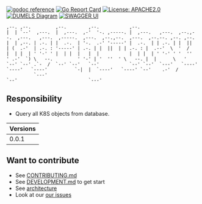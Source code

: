 [![godoc reference](https://img.shields.io/badge/godoc-reference-blue.svg)](https://pkg.go.dev/github.com/klovercloud-ci-cd/light-house-query)
[![Go Report Card](https://goreportcard.com/badge/github.com/klovercloud-ci-cd/light-house-query)](https://goreportcard.com/report/github.com/klovercloud-ci-cd/light-house-query)
[![License: APACHE2.0](https://img.shields.io/badge/License-apache2.0-green.svg)](https://opensource.org/licenses/Apache-2.0)
[![DUMELS Diagram](https://www.dumels.com/api/v1/badge/b426b293-faec-489d-ab25-7a2cbb7d62d5)](https://www.dumels.com/diagram/b426b293-faec-489d-ab25-7a2cbb7d62d5)
[![SWAGGER UI](https://img.shields.io/badge/swagger-api-green)](https://klovercloud-ci-cd.github.io/light-house-query/)

```
,--. ,--.         ,--.        ,--.           ,--.                                                                                          
|  | `--'  ,---.  |  ,---.  ,-'  '-. ,-----. |  ,---.   ,---.  ,--.,--.  ,---.   ,---.  ,-----.  ,---.  ,--.,--.  ,---.  ,--.--. ,--. ,--. 
|  | ,--. | .-. | |  .-.  | '-.  .-' '-----' |  .-.  | | .-. | |  ||  | (  .-'  | .-. : '-----' | .-. | |  ||  | | .-. : |  .--'  \  '  /  
|  | |  | ' '-' ' |  | |  |   |  |           |  | |  | ' '-' ' '  ''  ' .-'  `) \   --.         ' '-' | '  ''  ' \   --. |  |      \   '   
`--' `--' .`-  /  `--' `--'   `--'           `--' `--'  `---'   `----'  `----'   `----'          `-|  |  `----'   `----' `--'    .-'  /    
          `---'                                                                                    `--'                          `---'     
```

## Responsibility
- Query all K8S objects from database.



| Versions | 
|----------|
| 0.0.1    |

## Want to contribute

- See [CONTRIBUTING.md](markdownfiles/CONTRIBUTING.md)
- See [DEVELOPMENT.md](markdownfiles/DEVELOPMENT.md) to get start
- See [architecture](https://github.com/klovercloud-ci-cd/architecture)
- Look at our
  [our issues](https://github.com/klovercloud-ci-cd/light-house-query/issues)